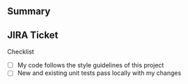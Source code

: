 ## Summary

## JIRA Ticket

Checklist
- [ ] My code follows the style guidelines of this project
- [ ] New and existing unit tests pass locally with my changes
